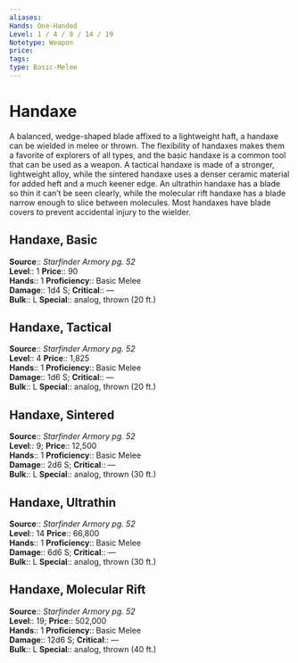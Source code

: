 ```yaml
---
aliases: 
Hands: One-Handed
Level: 1 / 4 / 9 / 14 / 19
Notetype: Weapon
price: 
tags: 
type: Basic-Melee
---
```


# Handaxe

A balanced, wedge-shaped blade affixed to a lightweight haft, a handaxe can be wielded in melee or thrown. The flexibility of handaxes makes them a favorite of explorers of all types, and the basic handaxe is a common tool that can be used as a weapon. A tactical handaxe is made of a stronger, lightweight alloy, while the sintered handaxe uses a denser ceramic material for added heft and a much keener edge. An ultrathin handaxe has a blade so thin it can’t be seen clearly, while the molecular rift handaxe has a blade narrow enough to slice between molecules. Most handaxes have blade covers to prevent accidental injury to the wielder.  

## Handaxe, Basic

**Source**:: _Starfinder Armory pg. 52_  
**Level**:: 1
**Price**:: 90  
**Hands**:: 1
**Proficiency**:: Basic Melee  
**Damage**:: 1d4 S;
**Critical**:: —  
**Bulk**:: L
**Special**:: analog, thrown (20 ft.)

## Handaxe, Tactical

**Source**:: _Starfinder Armory pg. 52_  
**Level**:: 4
**Price**:: 1,825  
**Hands**:: 1
**Proficiency**:: Basic Melee  
**Damage**:: 1d6 S;
**Critical**:: —  
**Bulk**:: L
**Special**:: analog, thrown (20 ft.)

## Handaxe, Sintered

**Source**:: _Starfinder Armory pg. 52_  
**Level**:: 9;
**Price**:: 12,500  
**Hands**:: 1
**Proficiency**:: Basic Melee  
**Damage**:: 2d6 S;
**Critical**:: —  
**Bulk**:: L
**Special**:: analog, thrown (30 ft.)

## Handaxe, Ultrathin

**Source**:: _Starfinder Armory pg. 52_  
**Level**:: 14
**Price**:: 66,800  
**Hands**:: 1
**Proficiency**:: Basic Melee  
**Damage**:: 6d6 S;
**Critical**:: —  
**Bulk**:: L
**Special**:: analog, thrown (30 ft.)

## Handaxe, Molecular Rift

**Source**:: _Starfinder Armory pg. 52_  
**Level**:: 19;
**Price**:: 502,000  
**Hands**:: 1
**Proficiency**:: Basic Melee  
**Damage**:: 12d6 S;
**Critical**:: —  
**Bulk**:: L
**Special**:: analog, thrown (40 ft.)
